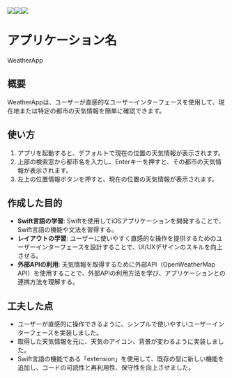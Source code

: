 <img src="https://img.shields.io/badge/-Swift-FA7343.svg?logo=swift&style=popout"><img src="https://img.shields.io/badge/-Xcode-1575F9.svg?logo=xcode&style=popout"><img src="https://img.shields.io/badge/-Apple-999999.svg?logo=apple&style=popout">
# アプリケーション名

WeatherApp

## 概要

WeatherAppは、ユーザーが直感的なユーザーインターフェースを使用して、現在地または特定の都市の天気情報を簡単に確認できます。

## 使い方

1. アプリを起動すると、デフォルトで現在の位置の天気情報が表示されます。
2. 上部の検索窓から都市名を入力し、Enterキーを押すと、その都市の天気情報が表示されます。
3. 左上の位置情報ボタンを押すと、現在の位置の天気情報が表示されます。

## 作成した目的

- **Swift言語の学習**: Swiftを使用してiOSアプリケーションを開発することで、Swift言語の機能や文法を習得する。
- **レイアウトの学習**: ユーザーに使いやすく直感的な操作を提供するためのユーザーインターフェースを設計することで、UI/UXデザインのスキルを向上させる。
- **外部APIの利用**: 天気情報を取得するために外部API（OpenWeatherMap API）を使用することで、外部APIの利用方法を学び、アプリケーションとの連携方法を理解する。

## 工夫した点

- ユーザーが直感的に操作できるように、シンプルで使いやすいユーザーインターフェースを実装しました。
- 取得した天気情報を元に、天気のアイコン、背景が変わるように実装しました。
- Swift言語の機能である「extension」を使用して、既存の型に新しい機能を追加し、コードの可読性と再利用性、保守性を向上させました。
